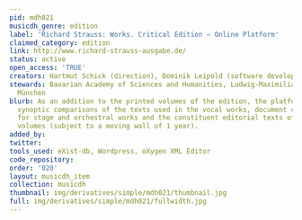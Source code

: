 ```yaml
---
pid: mdh021
musicdh_genre: edition
label: 'Richard Strauss: Works. Critical Edition – Online Platform'
claimed_category: edition
link: http://www.richard-strauss-ausgabe.de/
status: active
open_access: 'TRUE'
creators: Hartmut Schick (direction), Dominik Leipold (software development)
stewards: Bavarian Academy of Sciences and Humanities, Ludwig-Maximilians-Universität
  München
blurb: As an addition to the printed volumes of the edition, the platform features
  synoptic comparisons of the texts used in the vocal works, document collections
  for stage and orchestral works and the constituent editorial texts of the printed
  volumes (subject to a moving wall of 1 year).
added_by: 
twitter: 
tools_used: eXist-db, Wordpress, oXygen XML Editor
code_repository: 
order: '020'
layout: musicdh_item
collection: musicdh
thumbnail: img/derivatives/simple/mdh021/thumbnail.jpg
full: img/derivatives/simple/mdh021/fullwidth.jpg
---
```

